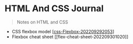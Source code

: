 # HTML And CSS Journal

> Notes on HTML and CSS   

- CSS flexbox model [[css-Flexbox-202209292053]]
- Flexbox cheat sheet [[flex-cheat-sheet-202209301020]]

[//begin]: # "Autogenerated link references for markdown compatibility"
[css-Flexbox-202209292053]: ../css-Flexbox-202209292053 "css-Flexbox"
[//end]: # "Autogenerated link references"